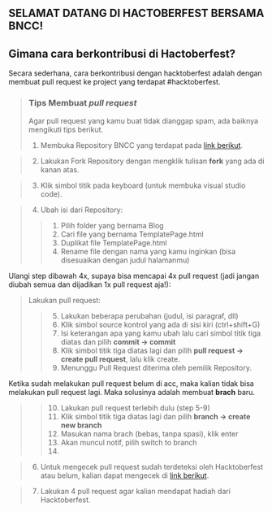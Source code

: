 ## SELAMAT DATANG DI HACTOBERFEST BERSAMA BNCC!

## Gimana cara berkontribusi di Hactoberfest?
Secara sederhana, cara berkontribusi dengan hacktoberfest adalah dengan membuat pull request ke project yang terdapat #hacktoberfest. 

> ### **Tips Membuat *pull request***
> Agar pull request yang kamu buat tidak dianggap spam, ada baiknya mengikuti tips berikut.
>1. Membuka Repository BNCC yang terdapat pada [link berikut](https://github.com/BNCC-Malang/Hacktoberfest2021).

>2. Lakukan Fork Repository dengan mengklik tulisan **fork** yang ada di kanan atas.

>3. Klik simbol titik pada keyboard (untuk membuka visual studio code).

>4. Ubah isi dari Repository:
>> 1) Pilih folder yang bernama Blog
>> 2) Cari file yang bernama TemplatePage.html
>> 3) Duplikat file TemplatePage.html
>> 4) Rename file dengan nama yang kamu inginkan (bisa disesuaikan dengan judul halamanmu)

Ulangi step dibawah 4x, supaya bisa mencapai 4x pull request (jadi jangan diubah semua dan dijadikan 1x pull request aja!):

>Lakukan pull request:
>> 5) Lakukan beberapa perubahan (judul, isi paragraf, dll)
>> 6) Klik simbol source kontrol yang ada di sisi kiri (ctrl+shift+G)
>> 7) Isi keterangan apa yang kamu ubah lalu cari simbol titik tiga diatas dan pilih **commit -> commit**
>> 8) Klik simbol titik tiga diatas lagi dan pilih **pull request -> create pull request**, lalu klik create.
>> 9) Menunggu Pull Request diterima oleh pemilik Repository.

Ketika sudah melakukan pull request belum di acc, maka kalian tidak bisa melakukan pull request lagi. Maka solusinya adalah membuat **brach** baru.
>> 10) Lakukan pull request terlebih dulu (step 5-9)
>> 11) Klik simbol titik tiga diatas lagi dan pilih **branch -> create new branch**
>> 12) Masukan nama brach (bebas, tanpa spasi), klik enter
>> 13) Akan muncul notif, pilih switch to branch
>> 14) 


>6. Untuk mengecek pull request sudah terdeteksi oleh Hacktoberfest atau belum, kalian dapat mengecek di [link berikut](https://hacktoberfest.digitalocean.com/profile).

>7. Lakukan 4 pull request agar kalian mendapat hadiah dari Hacktoberfest.

